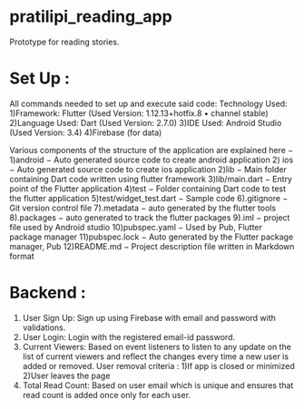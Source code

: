 # pratilipi_reading_app

Prototype for reading stories.

# Set Up :
All commands needed to set up and execute said code:
  Technology Used:
  	1)Framework: Flutter (Used Version: 1.12.13+hotfix.8 • channel stable)
    	2)Language Used: Dart (Used Version: 2.7.0)
    	3)IDE Used: Android Studio (Used Version: 3.4)
	4)Firebase (for data)
   
  Various components of the structure of the application are explained here −
    	1)android − Auto generated source code to create android application 2) ios − Auto generated source code to create ios application
    	2)lib − Main folder containing Dart code written using flutter framework
    	3)lib/main.dart − Entry point of the Flutter application
    	4)test − Folder containing Dart code to test the flutter application
    	5)test/widget_test.dart − Sample code
    	6).gitignore − Git version control file
    	7).metadata − auto generated by the flutter tools
    	8).packages − auto generated to track the flutter packages
    	9).iml − project file used by Android studio
    	10)pubspec.yaml − Used by Pub, Flutter package manager
    	11)pubspec.lock − Auto generated by the Flutter package manager, Pub
    	12)README.md − Project description file written in Markdown format
	
# Backend :

1) User Sign Up: Sign up using Firebase with email and password with validations.
2) User Login: Login with the registered email-id password.
3) Current Viewers: Based on event listeners to listen to any update on the list of current viewers and reflect the changes every time a new user is added or removed. 
					User removal criteria : 1)If app is closed or minimized 2)User leaves the page
4) Total Read Count: Based on user email which is unique and ensures that read count is added once only for each user.



 
